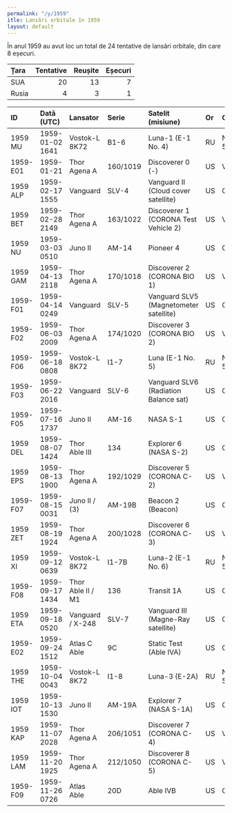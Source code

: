 ```yaml
---
permalink: "/y/1959"
itle: Lansări orbitale în 1959
layout: default
---
```


În anul 1959 au avut loc un total de 24 tentative de lansări orbitale, din care 8 eșecuri.


| Țara   |   Tentative |   Reușite |   Eșecuri |
|:-------|------------:|----------:|----------:|
| SUA    |          20 |        13 |         7 |
| Rusia  |           4 |         3 |         1 |


| ID       | Dată (UTC)      | Lansator          | Serie    | Satelit (misiune)                      | Or   | Centru     | R   |
|:---------|:----------------|:------------------|:---------|:---------------------------------------|:-----|:-----------|:----|
| 1959 MU  | 1959-01-02 1641 | Vostok-L 8K72     | B1-6     | Luna-1 (E-1 No. 4)                     | RU   | NIIP-5+LC1 | S   |
| 1959-E01 | 1959-01-21      | Thor Agena A      | 160/1019 | Discoverer 0 (-)                       | US   | V+75-3-4   | S   |
| 1959 ALP | 1959-02-17 1555 | Vanguard          | SLV-4    | Vanguard II (Cloud cover satellite)    | US   | CC+LC18A   | S   |
| 1959 BET | 1959-02-28 2149 | Thor Agena A      | 163/1022 | Discoverer 1 (CORONA Test Vehicle 2)   | US   | V+75-3-4   | S   |
| 1959 NU  | 1959-03-03 0510 | Juno II           | AM-14    | Pioneer 4                              | US   | CC+LC5     | S   |
| 1959 GAM | 1959-04-13 2118 | Thor Agena A      | 170/1018 | Discoverer 2 (CORONA BIO 1)            | US   | V+75-3-4   | S   |
| 1959-F01 | 1959-04-14 0249 | Vanguard          | SLV-5    | Vanguard SLV5 (Magnetometer satellite) | US   | CC+LC18A   | F   |
| 1959-F02 | 1959-06-03 2009 | Thor Agena A      | 174/1020 | Discoverer 3 (CORONA BIO 2)            | US   | V+75-3-4   | F   |
| 1959-F06 | 1959-06-18 0808 | Vostok-L 8K72     | I1-7     | Luna (E-1 No. 5)                       | RU   | NIIP-5+LC1 | F   |
| 1959-F03 | 1959-06-22 2016 | Vanguard          | SLV-6    | Vanguard SLV6 (Radiation Balance sat)  | US   | CC+LC18A   | F   |
| 1959-F05 | 1959-07-16 1737 | Juno II           | AM-16    | NASA S-1                               | US   | CC+LC5     | F   |
| 1959 DEL | 1959-08-07 1424 | Thor Able III     | 134      | Explorer 6 (NASA S-2)                  | US   | CC+LC17A   | S   |
| 1959 EPS | 1959-08-13 1900 | Thor Agena A      | 192/1029 | Discoverer 5 (CORONA C-2)              | US   | V+75-3-4   | S   |
| 1959-F07 | 1959-08-15 0031 | Juno II / (3)     | AM-19B   | Beacon 2 (Beacon)                      | US   | CC+LC26B   | F   |
| 1959 ZET | 1959-08-19 1924 | Thor Agena A      | 200/1028 | Discoverer 6 (CORONA C-3)              | US   | V+75-3-5   | S   |
| 1959 XI  | 1959-09-12 0639 | Vostok-L 8K72     | I1-7B    | Luna-2 (E-1 No. 6)                     | RU   | NIIP-5+LC1 | S   |
| 1959-F08 | 1959-09-17 1434 | Thor Able II / M1 | 136      | Transit 1A                             | US   | CC+LC17A   | F   |
| 1959 ETA | 1959-09-18 0520 | Vanguard / X-248  | SLV-7    | Vanguard III (Magne-Ray satellite)     | US   | CC+LC18A   | S   |
| 1959-E02 | 1959-09-24 1512 | Atlas C Able      | 9C       | Static Test (Able IVA)                 | US   | CC+LC12    | S   |
| 1959 THE | 1959-10-04 0043 | Vostok-L 8K72     | I1-8     | Luna-3 (E-2A)                          | RU   | NIIP-5+LC1 | S   |
| 1959 IOT | 1959-10-13 1530 | Juno II           | AM-19A   | Explorer 7 (NASA S-1A)                 | US   | CC+LC5     | S   |
| 1959 KAP | 1959-11-07 2028 | Thor Agena A      | 206/1051 | Discoverer 7 (CORONA C-4)              | US   | V+75-3-4   | S   |
| 1959 LAM | 1959-11-20 1925 | Thor Agena A      | 212/1050 | Discoverer 8 (CORONA C-5)              | US   | V+75-3-5   | S   |
| 1959-F09 | 1959-11-26 0726 | Atlas Able        | 20D      | Able IVB                               | US   | CC+LC14    | F   |

